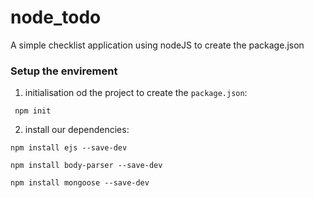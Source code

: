 # node_todo
A simple checklist application using nodeJS
to create the package.json

### Setup the envirement
1. initialisation od the project to create the  `package.json`:
```shell
 npm init 
```
2. install our dependencies: 

```shell
npm install ejs --save-dev   
```
```shell
npm install body-parser --save-dev   
```

```shell
npm install mongoose --save-dev   
```
